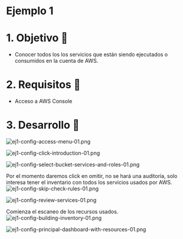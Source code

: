 # Ejemplo 1

# 1. Objetivo 🎯
- Conocer todos los los servicios que están siendo ejecutados o consumidos en la cuenta de AWS.

# 2. Requisitos 📌
- Acceso a AWS Console

# 3. Desarrollo 📑

![ej1-config-access-menu-01.png](ej1-config-access-menu-01.png)


![ej1-config-click-introduction-01.png](ej1-config-click-introduction-01.png)


![ej1-config-select-bucket-services-and-roles-01.png](ej1-config-select-bucket-services-and-roles-01.png)

Por el momento daremos click en omitir, no se hará una auditoría, solo interesa tener el inventario con todos los servicios usados por AWS.
![ej1-config-skip-check-rules-01.png](ej1-config-skip-check-rules-01.png)


![ej1-config-review-services-01.png](ej1-config-review-services-01.png)


Comienza el escaneo de los recursos usados.
![ej1-config-building-inventory-01.png](ej1-config-building-inventory-01.png)


![ej1-config-principal-dashboard-with-resources-01.png](ej1-config-principal-dashboard-with-resources-01.png)
